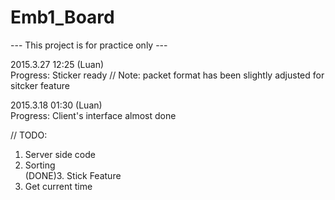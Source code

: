 # Emb1_Board
--- This project is for practice only ---  
  
2015.3.27  12:25  (Luan)  
Progress: Sticker ready
// Note: packet format has been slightly adjusted for sitcker feature
  
2015.3.18  01:30  (Luan)  
Progress: Client's interface almost done  
  
// TODO:  
1. Server side code  
2. Sorting  
(DONE)3. Stick Feature  
4. Get current time
